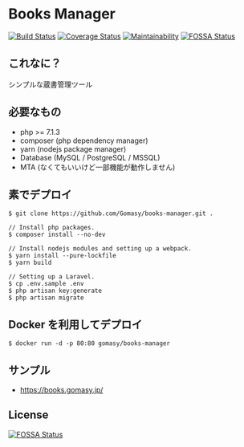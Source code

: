 Books Manager
============
[![Build Status](https://travis-ci.org/Gomasy/books-manager.svg?branch=master)](https://travis-ci.org/Gomasy/books-manager)
[![Coverage Status](https://coveralls.io/repos/github/Gomasy/books-manager/badge.svg?branch=master)](https://coveralls.io/github/Gomasy/books-manager?branch=master)
[![Maintainability](https://api.codeclimate.com/v1/badges/c07e881ac5b0fe7a7c2d/maintainability)](https://codeclimate.com/github/Gomasy/books-manager/maintainability)
[![FOSSA Status](https://app.fossa.io/api/projects/git%2Bgithub.com%2FGomasy%2Fbooks-manager.svg?type=shield)](https://app.fossa.io/projects/git%2Bgithub.com%2FGomasy%2Fbooks-manager?ref=badge_shield)

## これなに？
シンプルな蔵書管理ツール

## 必要なもの
* php >= 7.1.3
* composer (php dependency manager)
* yarn (nodejs package manager)
* Database (MySQL / PostgreSQL / MSSQL)
* MTA (なくてもいいけど一部機能が動作しません)

## 素でデプロイ
    $ git clone https://github.com/Gomasy/books-manager.git .

    // Install php packages.
    $ composer install --no-dev

    // Install nodejs modules and setting up a webpack.
    $ yarn install --pure-lockfile
    $ yarn build

    // Setting up a Laravel.
    $ cp .env.sample .env
    $ php artisan key:generate
    $ php artisan migrate

## Docker を利用してデプロイ
    $ docker run -d -p 80:80 gomasy/books-manager

## サンプル
* https://books.gomasy.jp/


## License
[![FOSSA Status](https://app.fossa.io/api/projects/git%2Bgithub.com%2FGomasy%2Fbooks-manager.svg?type=large)](https://app.fossa.io/projects/git%2Bgithub.com%2FGomasy%2Fbooks-manager?ref=badge_large)